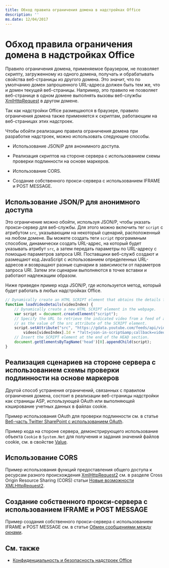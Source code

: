 ```yaml
---
title: Обход правила ограничения домена в надстройках Office
description: ''
ms.date: 12/04/2017
---
```



# <a name="addressing-same-origin-policy-limitations-in-office-add-ins"></a>Обход правила ограничения домена в надстройках Office


Правило ограничения домена, применяемое браузером, не позволяет скрипту, загруженному из одного домена, получать и обрабатывать свойства веб-страницы из другого домена. Это значит, что по умолчанию домен запрошенного URL-адреса должен быть тем же, что и домен текущей веб-страницы. Например, это правило не позволяет веб-странице в одном домене выполнять вызовы веб-службы [XmlHttpRequest](http://www.w3.org/TR/XMLHttpRequest/) в другом домене.

Так как надстройки Office размещаются в браузере, правило ограничения домена также применяется к скриптам, работающим на веб-страницах этих надстроек.

Чтобы обойти реализацию правила ограничения домена при разработке надстроек, можно использовать следующие способы.

- Использование JSON/P для анонимного доступа. 
    
- Реализация скриптов на стороне сервера с использованием схемы проверки подлинности на основе маркеров.
    
- Использование CORS.
    
- Создание собственного прокси-сервера с использованием IFRAME и POST MESSAGE.
    

## <a name="using-jsonp-for-anonymous-access"></a>Использование JSON/P для анонимного доступа


Это ограничение можно обойти, используя JSON/P, чтобы указать прокси-сервер для веб-службы. Для этого можно включить тег `script` с атрибутом `src`, указывающим на некоторый сценарий, расположенный на любом домене. Вы можете создать теги `script` программным способом, динамически создать URL-адрес, на который будет указывать атрибут `src`, а затем передать параметры по URL-адресу с помощью параметров запроса URI. Поставщики веб-служб создают и размещают код JavaScript с использованием определенных URL-адресов и возвращают разные сценарии в зависимости от параметров запроса URI. Затем эти сценарии выполняются в точке вставки и работают надлежащим образом.

Ниже приведен пример кода JSON/P, где используется метод, который будет работать в любых надстройках Office.

```js
// Dynamically create an HTML SCRIPT element that obtains the details for the specified video.
function loadVideoDetails(videoIndex) {
    // Dynamically create a new HTML SCRIPT element in the webpage.
    var script = document.createElement("script");
    // Specify the URL to retrieve the indicated video from a feed of a current list of videos,
    // as the value of the src attribute of the SCRIPT element. 
    script.setAttribute("src", "https://gdata.youtube.com/feeds/api/videos/" + 
        videos[videoIndex].Id + "?alt=json-in-script&amp;callback=videoDetailsLoaded");
    // Insert the SCRIPT element at the end of the HEAD section.
    document.getElementsByTagName('head')[0].appendChild(script);
}

```


## <a name="implementing-server-side-script-using-a-token-based-authentication-scheme"></a>Реализация сценариев на стороне сервера с использованием схемы проверки подлинности на основе маркеров


Другой способ устранения ограничений, связанных с правилом ограничения домена, состоит в реализации веб-страницы надстройки как страницы ASP, использующей OAuth или выполняющей кэширование учетных данных в файлах cookie.

Пример использования OAuth для проверки подлинности см. в статье [Веб-часть Twitter SharePoint с использованием OAuth](http://aidangarnish.net/post/Twitter-SharePoint-Web-Part-With-OAuth).

Пример кода на стороне сервера, демонстрирующего использование объекта `Cookie` в `System.Net` для получения и задания значений файлов cookie, см. в свойстве [Value](https://msdn.microsoft.com/ru-ru/library/4f772twc).


## <a name="using-cross-origin-resource-sharing-cors"></a>Использование CORS


Пример использования функций предоставления общего доступа к ресурсам разного происхождения [XmlHttpRequest2](http://dvcs.w3.org/hg/xhr/raw-file/tip/Overview.html) см. в разделе Cross Origin Resource Sharing (CORS) статьи [Новые возможности XMLHttpRequest2](http://www.html5rocks.com/en/tutorials/file/xhr2/).


## <a name="building-your-own-proxy-using-iframe-and-post-message"></a>Создание собственного прокси-сервера с использованием IFRAME и POST MESSAGE


Пример создания собственного прокси-сервера с использованием IFRAME и POST MESSAGE см. в статье [Обмен сообщениями между окнами](http://ejohn.org/blog/cross-window-messaging/).


## <a name="see-also"></a>См. также

- [Конфиденциальность и безопасность надстроек Office](../concepts/privacy-and-security.md)
    
